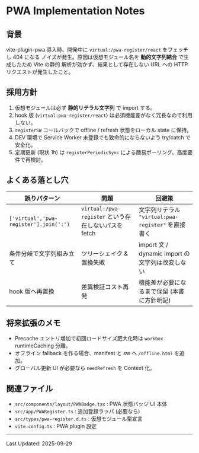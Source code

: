# PWA Implementation Notes

## 背景

vite-plugin-pwa 導入時、開発中に `virtual:/pwa-register/react` をフェッチし 404 になる
ノイズが発生。原因は仮想モジュール名を **動的文字列結合** で生成したため Vite の静的
解析が効かず、結果として存在しない URL への HTTP リクエストが発生したこと。

## 採用方針

1. 仮想モジュールは必ず **静的リテラル文字列** で import する。
2. hook 版 (`virtual:pwa-register/react`) は必須機能差がなく冗長なので利用しない。
3. `registerSW` コールバックで offline / refresh 状態をローカル state に保持。
4. DEV 環境で Service Worker 未登録でも致命的にならないよう try/catch で安全化。
5. 定期更新 (現状 1h) は `registerPeriodicSync` による簡易ポーリング。高度要件で再検討。

## よくある落とし穴

| 誤りパターン                           | 問題                                                 | 回避策                                             |
| -------------------------------------- | ---------------------------------------------------- | -------------------------------------------------- |
| `['virtual','pwa-register'].join(':')` | `virtual:/pwa-register` という存在しないパスを fetch | 文字列リテラル `"virtual:pwa-register"` を直接書く |
| 条件分岐で文字列組み立て               | ツリーシェイク & 置換失敗                            | import 文 / dynamic import の文字列は改変しない    |
| hook 版へ再置換                        | 差異検証コスト再発                                   | 機能差が必要になるまで保留 (本書に方針明記)        |

## 将来拡張のメモ

- Precache エントリ増加で初回ロードサイズ肥大化時は `workbox` runtimeCaching 分離。
- オフライン fallback を作る場合、manifest と sw へ `/offline.html` を追加。
- グローバル更新 UI が必要なら `needRefresh` を Context 化。

## 関連ファイル

- `src/components/layout/PWABadge.tsx` : PWA 状態バッジ UI 本体
- `src/app/PWARegister.ts` : 追加登録ラッパ (必要なら)
- `src/types/pwa-register.d.ts` : 仮想モジュール型宣言
- `vite.config.ts` : PWA plugin 設定

---

Last Updated: 2025-09-29
